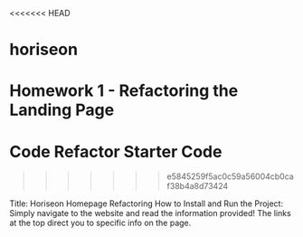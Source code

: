 <<<<<<< HEAD
# horiseon
Homework 1 - Refactoring the Landing Page
=======
# Code Refactor Starter Code
>>>>>>> e5845259f5ac0c59a56004cb0caf38b4a8d73424


Title: Horiseon Homepage Refactoring
How to Install and Run the Project: Simply navigate to the website and read the information provided! The links at the top direct you to specific info on the page. 
